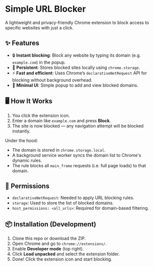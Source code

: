 # Simple URL Blocker

A lightweight and privacy-friendly Chrome extension to block access to specific websites with just a click.

## ✨ Features

- 🔒 **Instant blocking**: Block any website by typing its domain (e.g. `example.com`) in the popup.
- 📁 **Persistent**: Stores blocked sites locally using `chrome.storage`.
- ⚡ **Fast and efficient**: Uses Chrome’s `declarativeNetRequest` API for blocking without background overhead.
- 🧼 **Minimal UI**: Simple popup to add and view blocked domains.

## 🖥 How It Works

1. You click the extension icon.
2. Enter a domain like `example.com` and press **Block**.
3. The site is now blocked — any navigation attempt will be blocked instantly.

Under the hood:
- The domain is stored in `chrome.storage.local`.
- A background service worker syncs the domain list to Chrome's dynamic rules.
- The rule blocks all `main_frame` requests (i.e. full page loads) to that domain.

## 🧪 Permissions

- `declarativeNetRequest`: Needed to apply URL blocking rules.
- `storage`: Used to store the list of blocked domains.
- `host_permissions: <all_urls>`: Required for domain-based filtering.

## 📦 Installation (Development)

1. Clone this repo or download the ZIP.
2. Open Chrome and go to `chrome://extensions/`.
3. Enable **Developer mode** (top right).
4. Click **Load unpacked** and select the extension folder.
5. Done! Click the extension icon and start blocking.
